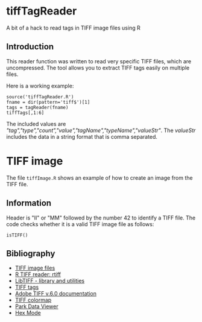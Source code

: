 # tiffTagReader

A bit of a hack to read tags in TIFF image files using R



## Introduction

This reader function was written to read very specific TIFF files, which are uncompressed. The tool allows you to extract TIFF tags easily on multiple files.

Here is a working example:

```{r}
source('tiffTagReader.R')
fname = dir(pattern='tiff$')[1]
tags = tagReader(fname)
tiffTags[,1:6]
```

The included values are *"tag","type","count","value","tagName","typeName","valueStr"*. The *valueStr* includes the data in a string format that is comma separated.


# TIFF image

The file `tiffImage.R` shows an example of how to create an image from the TIFF file.



## Information

Header is "II" or "MM" followed by the number 42 to identify a TIFF file. The code checks whether it is a valid TIFF image file as follows:

```{r}
isTIFF()
```


## Bibliography

- [TIFF image files](https://en.wikipedia.org/wiki/TIFF)
- [R TIFF reader: rtiff](https://github.com/cran/rtiff)
- [LibTIFF - library and utilities](http://www.libtiff.org/)
- [TIFF tags](https://www.loc.gov/preservation/digital/formats/content/tiff_tags.shtml)
- [Adobe TIFF v.6.0 documentation](https://www.adobe.io/content/dam/udp/en/open/standards/tiff/TIFF6.pdf)
- [TIFF colormap](https://www.awaresystems.be/imaging/tiff/tifftags/colormap.html)
- [Park Data Viewer](https://github.com/mdendzik/Park-AFM-data-viewer/blob/master/AFMimage.m)
- [Hex Mode](https://stat.ethz.ch/R-manual/R-devel/library/base/html/hexmode.html)



